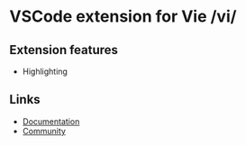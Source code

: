 # VSCode extension for Vie /vi/

## Extension features
- Highlighting

## Links
- [Documentation](https://vietmpl.github.io/docs/)
- [Community](https://discord.gg/HgQaSfYf74)